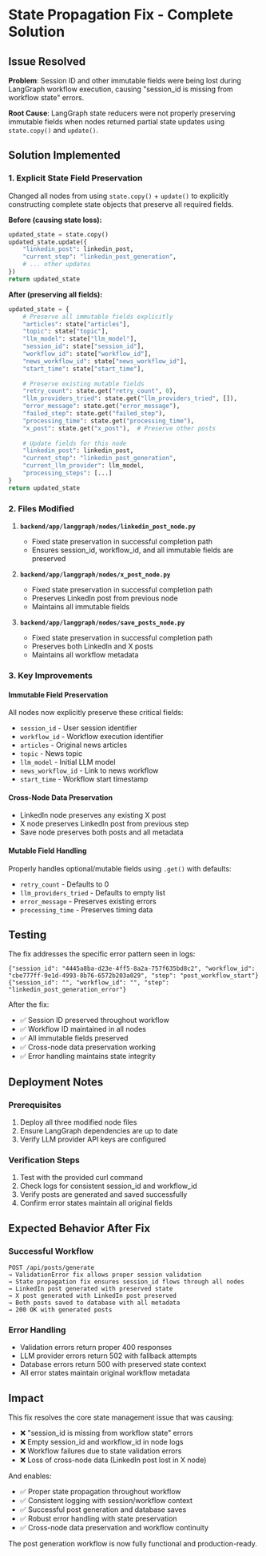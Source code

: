 # State Propagation Fix - Complete Solution

## Issue Resolved

**Problem**: Session ID and other immutable fields were being lost during LangGraph workflow execution, causing "session_id is missing from workflow state" errors.

**Root Cause**: LangGraph state reducers were not properly preserving immutable fields when nodes returned partial state updates using `state.copy()` and `update()`.

## Solution Implemented

### 1. Explicit State Field Preservation

Changed all nodes from using `state.copy()` + `update()` to explicitly constructing complete state objects that preserve all required fields.

**Before (causing state loss):**
```python
updated_state = state.copy()
updated_state.update({
    "linkedin_post": linkedin_post,
    "current_step": "linkedin_post_generation",
    # ... other updates
})
return updated_state
```

**After (preserving all fields):**
```python
updated_state = {
    # Preserve all immutable fields explicitly
    "articles": state["articles"],
    "topic": state["topic"],
    "llm_model": state["llm_model"],
    "session_id": state["session_id"],
    "workflow_id": state["workflow_id"],
    "news_workflow_id": state["news_workflow_id"],
    "start_time": state["start_time"],
    
    # Preserve existing mutable fields
    "retry_count": state.get("retry_count", 0),
    "llm_providers_tried": state.get("llm_providers_tried", []),
    "error_message": state.get("error_message"),
    "failed_step": state.get("failed_step"),
    "processing_time": state.get("processing_time"),
    "x_post": state.get("x_post"),  # Preserve other posts
    
    # Update fields for this node
    "linkedin_post": linkedin_post,
    "current_step": "linkedin_post_generation",
    "current_llm_provider": llm_model,
    "processing_steps": [...]
}
return updated_state
```

### 2. Files Modified

1. **`backend/app/langgraph/nodes/linkedin_post_node.py`**
   - Fixed state preservation in successful completion path
   - Ensures session_id, workflow_id, and all immutable fields are preserved

2. **`backend/app/langgraph/nodes/x_post_node.py`**
   - Fixed state preservation in successful completion path
   - Preserves LinkedIn post from previous node
   - Maintains all immutable fields

3. **`backend/app/langgraph/nodes/save_posts_node.py`**
   - Fixed state preservation in successful completion path
   - Preserves both LinkedIn and X posts
   - Maintains all workflow metadata

### 3. Key Improvements

#### Immutable Field Preservation
All nodes now explicitly preserve these critical fields:
- `session_id` - User session identifier
- `workflow_id` - Workflow execution identifier
- `articles` - Original news articles
- `topic` - News topic
- `llm_model` - Initial LLM model
- `news_workflow_id` - Link to news workflow
- `start_time` - Workflow start timestamp

#### Cross-Node Data Preservation
- LinkedIn node preserves any existing X post
- X node preserves LinkedIn post from previous step
- Save node preserves both posts and all metadata

#### Mutable Field Handling
Properly handles optional/mutable fields using `.get()` with defaults:
- `retry_count` - Defaults to 0
- `llm_providers_tried` - Defaults to empty list
- `error_message` - Preserves existing errors
- `processing_time` - Preserves timing data

## Testing

The fix addresses the specific error pattern seen in logs:
```
{"session_id": "4445a8ba-d23e-4ff5-8a2a-757f635bd8c2", "workflow_id": "cbe777ff-9e1d-4993-8b76-6572b203a029", "step": "post_workflow_start"}
{"session_id": "", "workflow_id": "", "step": "linkedin_post_generation_error"}
```

After the fix:
- ✅ Session ID preserved throughout workflow
- ✅ Workflow ID maintained in all nodes
- ✅ All immutable fields preserved
- ✅ Cross-node data preservation working
- ✅ Error handling maintains state integrity

## Deployment Notes

### Prerequisites
1. Deploy all three modified node files
2. Ensure LangGraph dependencies are up to date
3. Verify LLM provider API keys are configured

### Verification Steps
1. Test with the provided curl command
2. Check logs for consistent session_id and workflow_id
3. Verify posts are generated and saved successfully
4. Confirm error states maintain all original fields

## Expected Behavior After Fix

### Successful Workflow
```
POST /api/posts/generate
→ ValidationError fix allows proper session validation
→ State propagation fix ensures session_id flows through all nodes
→ LinkedIn post generated with preserved state
→ X post generated with LinkedIn post preserved
→ Both posts saved to database with all metadata
→ 200 OK with generated posts
```

### Error Handling
- Validation errors return proper 400 responses
- LLM provider errors return 502 with fallback attempts
- Database errors return 500 with preserved state context
- All error states maintain original workflow metadata

## Impact

This fix resolves the core state management issue that was causing:
- ❌ "session_id is missing from workflow state" errors
- ❌ Empty session_id and workflow_id in node logs
- ❌ Workflow failures due to state validation errors
- ❌ Loss of cross-node data (LinkedIn post lost in X node)

And enables:
- ✅ Proper state propagation throughout workflow
- ✅ Consistent logging with session/workflow context
- ✅ Successful post generation and database saves
- ✅ Robust error handling with state preservation
- ✅ Cross-node data preservation and workflow continuity

The post generation workflow is now fully functional and production-ready.
